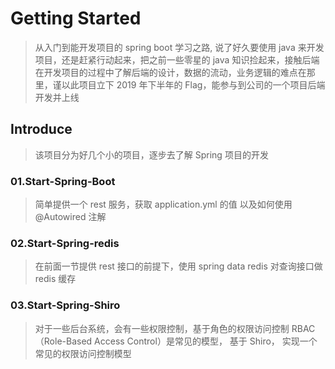 # Getting Started

> 从入门到能开发项目的 spring boot 学习之路, 说了好久要使用 java 来开发项目，还是赶紧行动起来，把之前一些零星的 java 知识捡起来，接触后端在开发项目的过程中了解后端的设计，数据的流动，业务逻辑的难点在那里，谨以此项目立下 2019 年下半年的 Flag，能参与到公司的一个项目后端开发并上线

## Introduce

> 该项目分为好几个小的项目，逐步去了解 Spring 项目的开发

### 01.Start-Spring-Boot

> 简单提供一个 rest 服务，获取 application.yml 的值 以及如何使用 @Autowired 注解

### 02.Start-Spring-redis

> 在前面一节提供 rest 接口的前提下，使用 spring data redis 对查询接口做 redis 缓存

### 03.Start-Spring-Shiro

> 对于一些后台系统，会有一些权限控制，基于角色的权限访问控制 RBAC（Role-Based Access Control）是常见的模型，
基于 Shiro， 实现一个常见的权限访问控制模型
